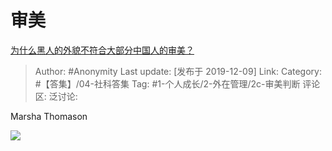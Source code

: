 # 审美
[为什么黑人的外貌不符合大部分中国人的审美？](https://www.zhihu.com/question/20723096/answer/927849929)

> Author: #Anonymity
> Last update: [发布于 2019-12-09]
> Link:
> Category: #【答集】/04-社科答集
> Tag: #1-个人成长/2-外在管理/2c-审美判断
> 评论区:
> 泛讨论:

Marsha Thomason

![](https://picx.zhimg.com/80/v2-07d1985690c0d2f835f06df235e15284_1440w.webp?source=c8b7c179)
